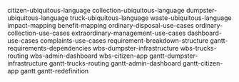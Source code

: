 citizen-ubiquitous-language
collection-ubiquitous-language
dumpster-ubiquitous-language
truck-ubiquitous-language
waste-ubiquitous-language
impact-mapping
benefit-mapping
ordinary-disposal-use-cases
ordinary-collection-use-cases
extraordinary-management-use-cases
dashboard-use-cases
complaints-use-cases
requirement-breakdown-structure
gantt-requirements-dependencies
wbs-dumpster-infrastructure
wbs-trucks-routing
wbs-admin-dashboard
wbs-citizen-app
gantt-dumpster-infrastructure
gantt-trucks-routing
gantt-admin-dashboard
gantt-citizen-app
gantt
gantt-redefinition
